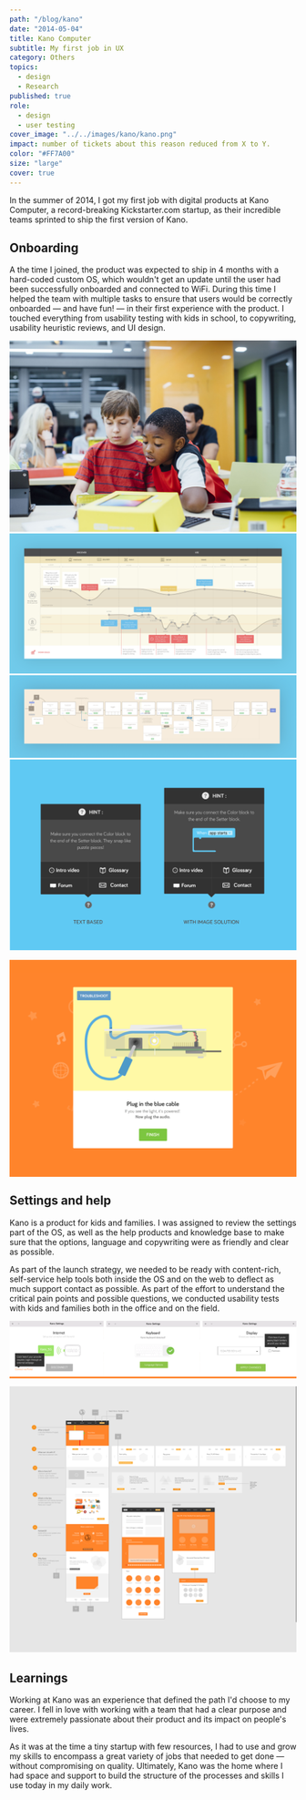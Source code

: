 ```yaml
---
path: "/blog/kano"
date: "2014-05-04"
title: Kano Computer
subtitle: My first job in UX
category: Others
topics:
  - design
  - Research
published: true
role:
  - design
  - user testing
cover_image: "../../images/kano/kano.png"
impact: number of tickets about this reason reduced from X to Y.
color: "#FF7A00"
size: "large"
cover: true
---
```


In the summer of 2014, I got my first job with digital products at Kano Computer, a record-breaking Kickstarter.com startup, as their incredible teams sprinted to ship the first version of Kano.

## Onboarding

A the time I joined, the product was expected to ship in 4 months with a hard-coded custom OS, which wouldn't get an update until the user had been successfully onboarded and connected to WiFi. During this time I helped the team with multiple tasks to ensure that users would be correctly onboarded — and have fun! — in their first experience with the product. I touched everything from usability testing with kids in school, to copywriting, usability heuristic reviews, and UI design.

![img](../../images/kano/kano-011.jpg)
![img](../../images/kano/kano-004.png)
![img](../../images/kano/kano-005.png)
![img](../../images/kano/kano-006.png)

<div style="background-color: #FF842B"class="w-100 bg-washed-red pa4 tc mt5">
  <img src="../../images/kano/kano-017.gif">
</div>

## Settings and help

Kano is a product for kids and families. I was assigned to review the settings part of the OS, as well as the help products and knowledge base to make sure that the options, language and copywriting were as friendly and clear as possible.

As part of the launch strategy, we needed to be ready with content-rich, self-service help tools both inside the OS and on the web to deflect as much support contact as possible. As part of the effort to understand the critical pain points and possible questions, we conducted usability tests with kids and families both in the office and on the field.

<div style="background-color: #FF842B"class="w-100 bg-washed-red ph4 pv5 tc">
  <img src="../../images/kano/kano-group-2.png">
</div>

![img](../../images/kano/kano-018.png)

## Learnings

Working at Kano was an experience that defined the path I'd choose to my career. I fell in love with working with a team that had a clear purpose and were extremely passionate about their product and its impact on people's lives.

As it was at the time a tiny startup with few resources, I had to use and grow my skills to encompass a great variety of jobs that needed to get done — without compromising on quality. Ultimately, Kano was the home where I had space and support to build the structure of the processes and skills I use today in my daily work.
